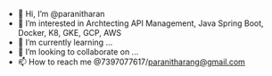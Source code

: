 - 👋 Hi, I’m @paranitharan
- 👀 I’m interested in Archtecting API Management, Java Spring Boot, Docker, K8, GKE, GCP, AWS
- 🌱 I’m currently learning ...
- 💞️ I’m looking to collaborate on ...
- 📫 How to reach me @7397077617/paranitharang@gmail.com

<!---
paranitharan/paranitharan is a ✨ training ✨ repository because its `README.md` (this file) appears on your GitHub profile.
You can click the Preview link to take a look at your changes.
--->
